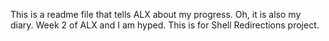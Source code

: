 This is a readme file that tells ALX about my progress.
Oh, it is also my diary.
Week 2 of ALX and I am hyped.
This is for Shell Redirections project.
